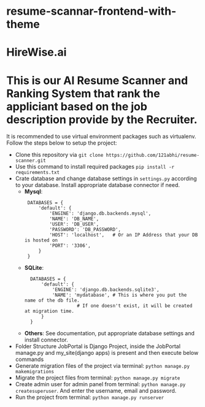 # resume-scannar-frontend-with-theme
# HireWise.ai
# This is our AI Resume Scanner and Ranking System that rank the appliciant based on the job description provide by the Recruiter.
It is recommended to use virtual environment packages such as virtualenv. Follow the steps below to setup the project:
  - Clone this repository via  `git clone https://github.com/121abhi/resume-scanner.git`
  - Use this command to install required packages `pip install -r requirements.txt`
  - Crate database and change database settings in `settings.py` according to your database. Install appropriate database connector if need.
    - **Mysql**:
       ```
        DATABASES = {
            'default': {
                'ENGINE': 'django.db.backends.mysql', 
                'NAME': 'DB_NAME',
                'USER': 'DB_USER',
                'PASSWORD': 'DB_PASSWORD',
                'HOST': 'localhost',   # Or an IP Address that your DB is hosted on
                'PORT': '3306',
            }
        }
        ```
    - **SQLite**:
      ```
        DATABASES = {
            'default': {
                'ENGINE': 'django.db.backends.sqlite3',
                'NAME': 'mydatabase', # This is where you put the name of the db file. 
                         # If one doesn't exist, it will be created at migration time.
            }
        }
      ```
    - **Others**: See documentation, put appropriate database settings and install connector.
  - Folder Structure JobPortal is Django Project, inside the JobPortal manage.py and my_site(django apps) is present and then execute below commands
  - Generate migration files of the project via terminal: `python manage.py makemigrations`
  - Migrate the project files from terminal: `python manage.py migrate`
  - Create admin user for admin panel from terminal: `python manage.py createsuperuser`. And enter the username, email and password. 
  - Run the project from terminal: `python manage.py runserver`
